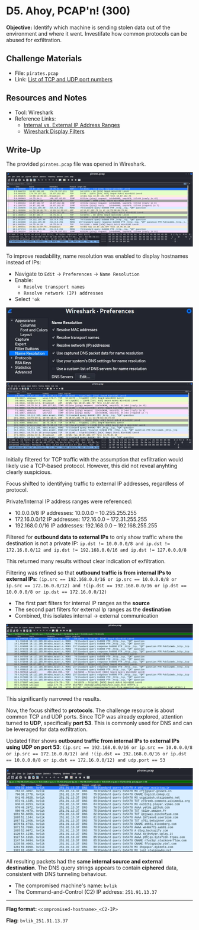 # D5. Ahoy, PCAP'n! (300)
**Objective:** Identify which machine is sending stolen data out of the environment and where it went. Investifate how common protocols can be abused for exfiltration.

## Challenge Materials
- File: `pirates.pcap`
- Link: [List of TCP and UDP port numbers](https://en.wikipedia.org/wiki/List_of_TCP_and_UDP_port_numbers)

## Resources and Notes
- Tool: Wireshark
- Reference Links:
  - [Internal vs. External IP Address Ranges](https://www.arin.net/reference/research/statistics/address_filters/)
  - [Wireshark Display Filters](https://wiki.wireshark.org/DisplayFilters)

## Write-Up

The provided `pirates.pcap` file was opened in Wireshark.

![pirates.pcap](./images/D5_1.png)


To improve readability, name resolution was enabled to display hostnames instead of IPs:
- Navigate to `Edit` → `Preferences` → `Name Resolution`
- Enable:
  - `Resolve transport names`
  - `Resolve network (IP) addresses`
- Select `'ok`

![Name Resolution settings](./images/D5_2.png)
![pirates.pcap with Name Resolution](./images/D5_3.png)

Initially filtered for TCP traffic with the assumption that exfiltration would likely use a TCP-based protocol. However, this did not reveal anyhting clearly suspicious.

Focus shifted to identifying traffic to external IP addresses, regardless of protocol.

Private/Internal IP address ranges were referenced:
- 10.0.0.0/8 IP addresses: 10.0.0.0 – 10.255.255.255
- 172.16.0.0/12 IP addresses: 172.16.0.0 – 172.31.255.255
- 192.168.0.0/16 IP addresses: 192.168.0.0 – 192.168.255.255

Filtered for **outbound data to external IPs** to only show traffic where the destination is not a private IP:
`ip.dst != 10.0.0.0/8 and ip.dst != 172.16.0.0/12 and ip.dst != 192.168.0.0/16 and ip.dst != 127.0.0.0/8`

This returned many results without clear indication of exfiltration. 

Filtering was refined so that **outbound traffic is from internal IPs to external IPs**:
`(ip.src == 192.168.0.0/16 or ip.src == 10.0.0.0/8 or ip.src == 172.16.0.0/12) and !(ip.dst == 192.168.0.0/16 or ip.dst == 10.0.0.0/8 or ip.dst == 172.16.0.0/12)`
- The first part filters for internal IP ranges as the **source**
- The second part filters for external Ip ranges as the **destination**
- Combined, this isolates internal → external communication

![internal IP to external IP](./images/D5_4.png)

This significantly narrowed the results.

Now, the focus shifted to **protocols**. The challenge resource is about common TCP and UDP ports. Since TCP was already explored, attention turned to **UDP**, specifically **port 53**. This is commonly used for DNS and can be leveraged for data exfiltration.

Updated filter shows **outbound traffic from internal IPs to external IPs using UDP on port 53**:
`(ip.src == 192.168.0.0/16 or ip.src == 10.0.0.0/8 or ip.src == 172.16.0.0/12) and !(ip.dst == 192.168.0.0/16 or ip.dst == 10.0.0.0/8 or ip.dst == 172.16.0.0/12) and udp.port == 53`

![internal IP to external IP using UDP port](./images/D5_5.png)

All resulting packets had the **same internal source and external destination**. The DNS query strings appears to contain **ciphered** data, consistent with DNS tunneling behaviour.
- The compromised machine's name: `bvlik`
- The Command-and-Control (C2) IP address: `251.91.13.37`

---

**Flag format:** `<compromised-hostname>_<C2-IP>`

**Flag:** `bvlik_251.91.13.37`